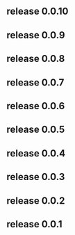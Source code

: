 ## release 0.0.10


## release 0.0.9


## release 0.0.8


## release 0.0.7


## release 0.0.6


## release 0.0.5


## release 0.0.4


## release 0.0.3


## release 0.0.2


## release 0.0.1